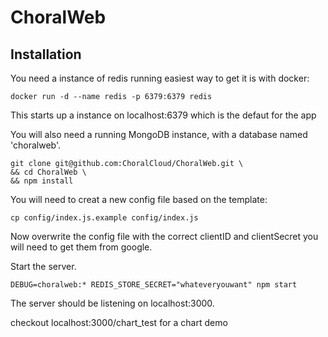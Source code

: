 # ChoralWeb

## Installation
You need a instance of redis running easiest way to get it is with docker:

```
docker run -d --name redis -p 6379:6379 redis
```

This starts up a instance on localhost:6379 which is the defaut for the app

You will also need  a running MongoDB instance, with a database named 'choralweb'.

```
git clone git@github.com:ChoralCloud/ChoralWeb.git \
&& cd ChoralWeb \
&& npm install
```

You will need to creat a new config file based on the template:
```
cp config/index.js.example config/index.js
```
Now overwrite the config file with the correct clientID and clientSecret you will need to get them from google.

Start the server.
```
DEBUG=choralweb:* REDIS_STORE_SECRET="whateveryouwant" npm start
```

The server should be listening on localhost:3000.

checkout localhost:3000/chart_test for a chart demo

